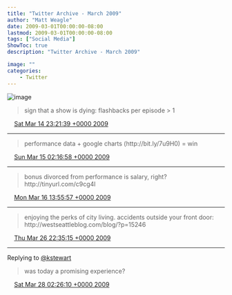 ```yaml
---
title: "Twitter Archive - March 2009"
author: "Matt Weagle"
date: 2009-03-01T00:00:00-08:00
lastmod: 2009-03-01T00:00:00-08:00
tags: ["Social Media"]
ShowToc: true
description: "Twitter Archive - March 2009"

image: ""
categories: 
    - Twitter
---
```

![image](/sadtwitterbird3.jpg)

> sign that a show is dying: flashbacks per episode &gt; 1

<img src="./media/tweet.ico" width="12" /> [Sat Mar 14 23:21:39 +0000 2009](https://twitter.com/mweagle/status/1329127891)

----

> performance data \+ google charts  \(http://bit\.ly/7u9H0\)  \= win

<img src="./media/tweet.ico" width="12" /> [Sun Mar 15 02:16:58 +0000 2009](https://twitter.com/mweagle/status/1329754888)

----

> bonus divorced from performance is salary, right?   http://tinyurl\.com/c9cg4l

<img src="./media/tweet.ico" width="12" /> [Mon Mar 16 13:55:57 +0000 2009](https://twitter.com/mweagle/status/1336312677)

----

> enjoying the perks of city living\. accidents outside your front door: http://westseattleblog\.com/blog/?p\=15246

<img src="./media/tweet.ico" width="12" /> [Thu Mar 26 22:35:15 +0000 2009](https://twitter.com/mweagle/status/1397325806)

----

Replying to [@kstewart](https://twitter.com/kstewart/status/1402240309)

> was today a promising experience?

<img src="./media/tweet.ico" width="12" /> [Sat Mar 28 02:26:10 +0000 2009](https://twitter.com/mweagle/status/1404989242)